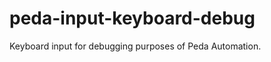 peda-input-keyboard-debug
=========================

Keyboard input for debugging purposes of Peda Automation.
